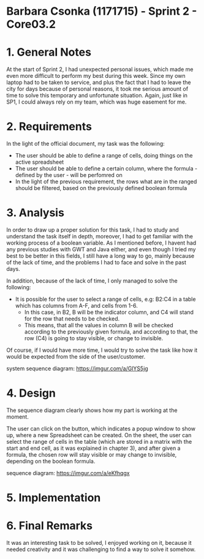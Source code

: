 **Barbara Csonka** (1171715) - Sprint 2 - Core03.2
===============================

# 1. General Notes

At the start of Sprint 2, I had unexpected personal issues, which made me even more difficult to perform my best during this week. Since my own laptop had to be
taken to service, and plus the fact that I had to leave the city for days because of personal reasons, it took me serious amount of time to solve this temporary and unfortunate situation. Again, just like in SP1, I could always rely on my team, which was huge easement for me.


# 2. Requirements

In the light of the official document, my task was the following: 

- The user should be able to define a range of cells, doing things on the active spreadsheet
- The user should be able to define a certain column, where the formula - defined by the user - will be perfomred on
- In the light of the previous requirement, the rows what are in the ranged should be filtered, based on the previously defined boolean formula

# 3. Analysis

In order to draw up a proper solution for this task, I had to study and understand the task itself in depth, moreover, I had to get familiar with the working process of a boolean variable. As I mentioned before, I havent had any previous studies with GWT and Java either, and even though I tried my best to be better in this fields, I still have a long way to go, mainly because of the lack of time, and the problems I had to face and solve in the past days. 

In addition, because of the lack of time, I only managed to solve the following:

- It is possible for the user to select a range of cells, e.g: B2:C4 in a table which has columns from A-F, and cells from 1-6.
	- In this case, in B2, B will be the indicator column, and C4 will stand for the row that needs to be checked. 
	- This means, that all the values in column B will be checked according to the previously given formula, and according to that, the row (C4) is going to stay visible, or change to invisible.
	
Of course, if I would have more time, I would try to solve the task like how it would be expected from the side of the user/customer.

system sequence diagram: https://imgur.com/a/GlYS5jg

# 4. Design

The sequence diagram clearly shows how my part is working at the moment. 

The user can click on the button, which indicates a popup window to show up, where a new Spreadsheet can be created. On the sheet, the user can select the range of cells in the table (which are stored in a matrix with the start and end cell, as it was explained in chapter 3), and after given a formula, the chosen row will stay visible or may change to invisible, depending on the boolean formula. 

sequence diagram: https://imgur.com/a/eKfhqgx
   

# 5. Implementation





# 6. Final Remarks

It was an interesting task to be solved, I enjoyed working on it, because it needed creativity and it was challenging to find a way to solve it somehow. 
